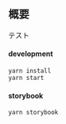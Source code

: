 ## 概要

テスト


#### development

```
yarn install
yarn start
```

#### storybook

```
yarn storybook
```
